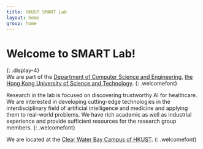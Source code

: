 ```yaml
---
title: HKUST SMART Lab
layout: home
group: home
---
```


# Welcome to SMART Lab!
{: .display-4}
<br>
We are part of the [Department of Computer Science and Engineering](https://cse.hkust.edu.hk/), [the Hong Kong University of Science and Technology](https://hkust.edu.hk/).
{: .welcomefont}

Research in the lab is focused on discovering trustworthy AI for healthcare. We are interested in developing cutting-edge technologies in the interdisciplinary field of artificial intelligence and medicine and applying them to real-world problems. We have rich academic as well as industrial experience and provide sufficient resources for the research group members. 
{: .welcomefont}

We are located at the [Clear Water Bay Campus of HKUST](/contact).
{: .welcomefont}